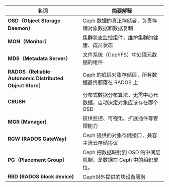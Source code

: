 | 名词                                                     | 简要解释                               |
| ------------------------------------------------------ | ---------------------------------- |
| **OSD（Object Storage Daemon）**                         | Ceph 数据的真正存储者，负责存储对象数据和数据复制        |
| **MON（Monitor）**                                       | 集群状态监控组件，维护集群的健康、成员状态              |
| **MDS（Metadata Server）**                               | 文件系统（CephFS）中处理元数据的组件              |
| **RADOS（Reliable Autonomic Distributed Object Store）** | Ceph 的底层对象存储层，所有数据最终都落在 RADOS 上    |
| **CRUSH**                                              | 分布式数据分布算法，无需中心元数据，自动决定对象应该存在哪个 OSD |
| **MGR (Manager)**               | 提供监控、可视化、扩展插件等管理能力              |
| **RGW (RADOS GateWay)** |Ceph 提供的对象存储接口，兼容主流云存储协议|
| **PG（Placement Group）** | Ceph 把数据映射到 OSD 的中间层机制，是数据在 Ceph 中的组织单位。|
| **RBD (RADOS block device)** | Ceph对外提供的块设备服务 |
